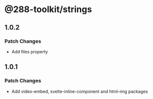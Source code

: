 # @288-toolkit/strings

## 1.0.2

### Patch Changes

- Add files property

## 1.0.1

### Patch Changes

- Add video-embed, svelte-inline-component and html-img packages
